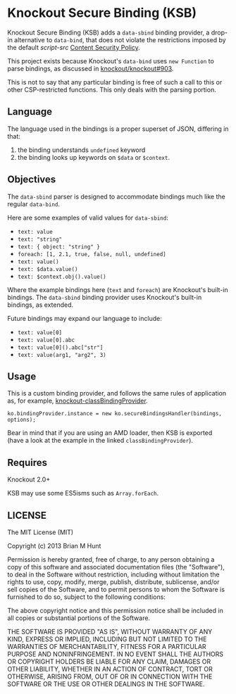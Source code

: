 Knockout Secure Binding (KSB)
=============================

Knockout Secure Binding (KSB) adds a `data-sbind` binding provider, a drop-in alternative to `data-bind`, that does not violate the restrictions imposed by the default *script-src*
[Content Security Policy](http://www.w3.org/TR/CSP/).

This project exists because Knockout's `data-bind` uses `new Function`
to parse bindings, as discussed in
[knockout/knockout#903](https://github.com/knockout/knockout/issues/903).

This is not to say that any particular binding is free of such a call
to this or other CSP-restricted functions. This only deals with the
parsing portion.


Language
---

The language used in the bindings is a proper superset of JSON, differing in that:

1. the binding understands `undefined` keyword
2. the binding looks up keywords on `$data` or `$context`.


Objectives
---
The `data-sbind` parser is designed to accommodate bindings much like the
regular `data-bind`.

Here are some examples of valid values for `data-sbind`:

- `text: value`
- `text: "string"`
- `text: { object: "string" }`
- `foreach: [1, 2.1, true, false, null, undefined]`
- `text: value()`
- `text: $data.value()`
- `text: $context.obj().value()`

Where the example bindings here (`text` and `foreach`) are Knockout's
built-in bindings. The `data-sbind` binding provider uses Knockout's
built-in bindings, as extended.

Future bindings may expand our language to include:

- `text: value[0]`
- `text: value[0].abc`
- `text: value[0]().abc["str"]`
- `text: value(arg1, "arg2", 3)`


Usage
---

This is a custom binding provider, and follows the same rules of application as, for example, [knockout-classBindingProvider](https://github.com/rniemeyer/knockout-classBindingProvider).

```
ko.bindingProvider.instance = new ko.secureBindingsHandler(bindings, options);
```

Bear in mind that if you are using an AMD loader, then KSB is exported (have a look at the example in the linked `classBindingProvider`).


Requires
---

Knockout 2.0+

KSB may use some ES5isms such as `Array.forEach`.


LICENSE
---

The MIT License (MIT)

Copyright (c) 2013 Brian M Hunt

Permission is hereby granted, free of charge, to any person obtaining a
copy of this software and associated documentation files (the "Software"),
to deal in the Software without restriction, including without limitation
the rights to use, copy, modify, merge, publish, distribute, sublicense,
and/or sell copies of the Software, and to permit persons to whom the
Software is furnished to do so, subject to the following conditions:

The above copyright notice and this permission notice shall be included in
all copies or substantial portions of the Software.

THE SOFTWARE IS PROVIDED "AS IS", WITHOUT WARRANTY OF ANY KIND, EXPRESS OR
IMPLIED, INCLUDING BUT NOT LIMITED TO THE WARRANTIES OF MERCHANTABILITY,
FITNESS FOR A PARTICULAR PURPOSE AND NONINFRINGEMENT. IN NO EVENT SHALL
THE AUTHORS OR COPYRIGHT HOLDERS BE LIABLE FOR ANY CLAIM, DAMAGES OR OTHER
LIABILITY, WHETHER IN AN ACTION OF CONTRACT, TORT OR OTHERWISE, ARISING
FROM, OUT OF OR IN CONNECTION WITH THE SOFTWARE OR THE USE OR OTHER
DEALINGS IN THE SOFTWARE.

